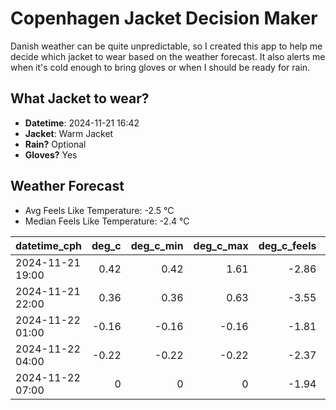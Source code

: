 
# Copenhagen Jacket Decision Maker

Danish weather can be quite unpredictable, so I created this app to help me decide which jacket to wear based on the weather forecast. 
It also alerts me when it's cold enough to bring gloves or when I should be ready for rain.

## What Jacket to wear?

- **Datetime**: 2024-11-21 16:42
- **Jacket**: Warm Jacket
- **Rain?** Optional
- **Gloves?** Yes

## Weather Forecast
- Avg Feels Like Temperature: -2.5 °C
- Median Feels Like Temperature: -2.4 °C

| datetime_cph     |   deg_c |   deg_c_min |   deg_c_max |   deg_c_feels | weather   | wind   | rain   |
|:-----------------|--------:|------------:|------------:|--------------:|:----------|:-------|:-------|
| 2024-11-21 19:00 |    0.42 |        0.42 |        1.61 |         -2.86 | Rain      | Low    | Low    |
| 2024-11-21 22:00 |    0.36 |        0.36 |        0.63 |         -3.55 | Clouds    | Low    | None   |
| 2024-11-22 01:00 |   -0.16 |       -0.16 |       -0.16 |         -1.81 | Clouds    | Low    | None   |
| 2024-11-22 04:00 |   -0.22 |       -0.22 |       -0.22 |         -2.37 | Clouds    | Low    | None   |
| 2024-11-22 07:00 |    0    |        0    |        0    |         -1.94 | Clouds    | Low    | None   |
        